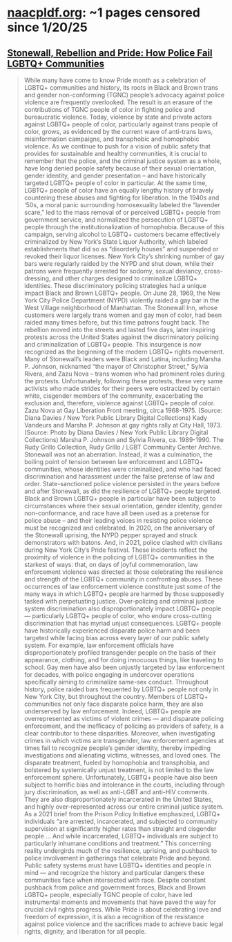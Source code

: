 



# [naacpldf.org](naacpldf.org): ~1 pages censored since 1/20/25

## [Stonewall, Rebellion and Pride: How Police Fail LGBTQ+ Communities](https://www.naacpldf.org/pride-history-police-violence/)


> While many have come to know Pride month as a celebration of LGBTQ+ communities and history, its roots in Black and Brown trans and gender non-conforming (TGNC) people’s advocacy against police violence are frequently overlooked. The result is an erasure of the contributions of TGNC people of color in fighting police and bureaucratic violence. Today, violence by state and private actors against LGBTQ+ people of color, particularly against trans people of color, grows, as evidenced by the current wave of anti-trans laws, misinformation campaigns, and transphobic and homophobic violence. As we continue to push for a vision of public safety that provides for sustainable and healthy communities, it is crucial to remember that the police, and the criminal justice system as a whole, have long denied people safety because of their sexual orientation, gender identity, and gender presentation – and have historically targeted LGBTQ+ people of color in particular. At the same time, LGBTQ+ people of color have an equally lengthy history of bravely countering these abuses and fighting for liberation. In the 1940s and ‘50s, a moral panic surrounding homosexuality labeled the “lavender scare,” led to the mass removal of or perceived LGBTQ+ people from government service, and normalized the persecution of LGBTQ+ people through the institutionalization of homophobia. Because of this campaign, serving alcohol to LGBTQ+ customers became effectively criminalized by New York’s State Liquor Authority, which labeled establishments that did so as “disorderly houses” and suspended or revoked their liquor licenses. New York City’s shrinking number of gay bars were regularly raided by the NYPD and shut down, while their patrons were frequently arrested for sodomy, sexual deviancy, cross-dressing, and other charges designed to criminalize LGBTQ+ identities. These discriminatory policing strategies had a unique impact Black and Brown LGBTQ+ people. On June 28, 1969, the New York City Police Department (NYPD) violently raided a gay bar in the West Village neighborhood of Manhattan. The Stonewall Inn, whose customers were largely trans women and gay men of color, had been raided many times before, but this time patrons fought back. The rebellion moved into the streets and lasted five days, later inspiring protests across the United States against the discriminatory policing and criminalization of LGBTQ+ people. This insurgence is now recognized as the beginning of the modern LGBTQ+ rights movement. Many of Stonewall’s leaders were Black and Latina, including Marsha P. Johnson, nicknamed “the mayor of Christopher Street,” Sylvia Rivera, and Zazu Nova – trans women who had prominent roles during the protests. Unfortunately, following these protests, these very same activists who made strides for their peers were ostracized by certain white, cisgender members of the community, exacerbating the exclusion and, therefore, violence against LGBTQ+ people of color. Zazu Nova at Gay Liberation Front meeting, circa 1968-1975. (Source: Diana Davies / New York Public Library Digital Collections) Kady Vandeurs and Marsha P. Johnson at gay rights rally at City Hall, 1973. (Source: Photo by Diana Davies / New York Public Library Digital Collections) Marsha P. Johnson and Sylvia Rivera, ca. 1989-1990. The Rudy Grillo Collection, Rudy Grillo / LGBT Community Center Archive. Stonewall was not an aberration. Instead, it was a culmination, the boiling point of tension between law enforcement and LGBTQ+ communities, whose identities were criminalized, and who had faced discrimination and harassment under the false pretense of law and order. State-sanctioned police violence persisted in the years before and after Stonewall, as did the resilience of LGBTQ+ people targeted. Black and Brown LGBTQ+ people in particular have been subject to circumstances where their sexual orientation, gender identity, gender non-conformance, and race have all been used as a pretense for police abuse – and their leading voices in resisting police violence must be recognized and celebrated. In 2020, on the anniversary of the Stonewall uprising, the NYPD pepper sprayed and struck demonstrators with batons. And, in 2021, police clashed with civilians during New York City’s Pride festival. These incidents reflect the proximity of violence in the policing of LGBTQ+ communities in the starkest of ways: that, on days of joyful commemoration, law enforcement violence was directed at those celebrating the resilience and strength of the LGBTQ+ community in confronting abuses. These occurrences of law enforcement violence constitute just some of the many ways in which LGBTQ+ people are harmed by those supposedly tasked with perpetuating justice. Over-policing and criminal justice system discrimination also disproportionately impact LGBTQ+ people — particularly LGBTQ+ people of color, who endure cross-cutting discrimination that has myriad unjust consequences. LGBTQ+ people have historically experienced disparate police harm and been targeted while facing bias across every layer of our public safety system. For example, law enforcement officials have disproportionately profiled transgender people on the basis of their appearance, clothing, and for doing innocuous things, like traveling to school. Gay men have also been unjustly targeted by law enforcement for decades, with police engaging in undercover operations specifically aiming to criminalize same-sex conduct. Throughout history, police raided bars frequented by LGBTQ+ people not only in New York City, but throughout the country. Members of LGBTQ+ communities not only face disparate police harm, they are also underserved by law enforcement. Indeed, LGBTQ+ people are overrepresented as victims of violent crimes — and disparate policing enforcement, and the inefficacy of policing as providers of safety, is a clear contributor to these disparities. Moreover, when investigating crimes in which victims are transgender, law enforcement agencies at times fail to recognize people’s gender identity, thereby impeding investigations and alienating victims, witnesses, and loved ones. The disparate treatment, fueled by homophobia and transphobia, and bolstered by systemically unjust treatment, is not limited to the law enforcement sphere. Unfortunately, LGBTQ+ people have also been subject to horrific bias and intolerance in the courts, including through jury discrimination, as well as anti-LGBT and anti-HIV comments. They are also disproportionately incarcerated in the United States, and highly over-represented across our entire criminal justice system. As a 2021 brief from the Prison Policy Initiative emphasized, LGBTQ+ individuals “are arrested, incarcerated, and subjected to community supervision at significantly higher rates than straight and cisgender people … And while incarcerated, LGBTQ+ individuals are subject to particularly inhumane conditions and treatment.” This concerning reality undergirds much of the resilience, uprising, and pushback to police involvement in gatherings that celebrate Pride and beyond. Public safety systems must have LGBTQ+ identities and people in mind — and recognize the history and particular dangers these communities face when intersected with race. Despite constant pushback from police and government forces, Black and Brown LGBTQ+ people, especially TGNC people of color, have led instrumental moments and movements that have paved the way for crucial civil rights progress. While Pride is about celebrating love and freedom of expression, it is also a recognition of the resistance against police violence and the sacrifices made to achieve basic legal rights, dignity, and liberation for all people.